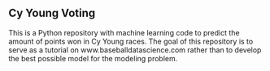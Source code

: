 <h2>Cy Young Voting </h2>
This is a Python repository with machine learning code to predict the amount of
points won in Cy Young races. The goal of this repository is to serve as a 
tutorial on www.baseballdatascience.com rather than to develop the best 
possible model for the modeling problem.
